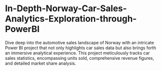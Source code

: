 # In-Depth-Norway-Car-Sales-Analytics-Exploration-through-PowerBI
Dive deep into the automotive sales landscape of Norway with an intricate Power BI project that not only highlights car sales data but also brings forth an immersive analytical experience. This project meticulously tracks car sales statistics, encompassing units sold, comprehensive revenue figures, and detailed market share analysis.
